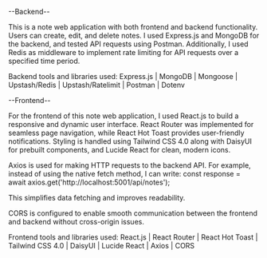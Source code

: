 --Backend--

This is a note web application with both frontend and backend functionality. Users can create, edit, and delete notes. I used Express.js and MongoDB for the backend, and tested API requests using Postman. Additionally, I used Redis as middleware to implement rate limiting for API requests over a specified time period.

Backend tools and libraries used: Express.js | MongoDB | Mongoose | Upstash/Redis | Upstash/Ratelimit | Postman | Dotenv

--Frontend--

For the frontend of this note web application, I used React.js to build a responsive and dynamic user interface. React Router was implemented for seamless page navigation, while React Hot Toast provides user-friendly notifications. Styling is handled using Tailwind CSS 4.0 along with DaisyUI for prebuilt components, and Lucide React for clean, modern icons.

Axios is used for making HTTP requests to the backend API. For example, instead of using the native fetch method, I can write: const response = await axios.get('http://localhost:5001/api/notes');

This simplifies data fetching and improves readability.

CORS is configured to enable smooth communication between the frontend and backend without cross-origin issues.

Frontend tools and libraries used: React.js | React Router | React Hot Toast | Tailwind CSS 4.0 | DaisyUI | Lucide React | Axios | CORS
